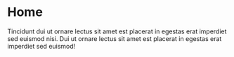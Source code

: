 # Home

Tincidunt dui ut ornare lectus sit amet est placerat in egestas erat imperdiet
sed euismod nisi. Dui ut ornare lectus sit amet est placerat in egestas erat
imperdiet sed euismod!
